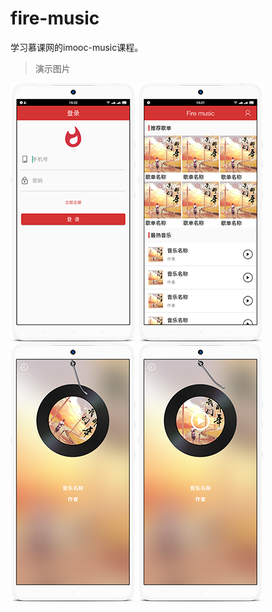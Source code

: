 # fire-music
学习慕课网的imooc-music课程。

> 演示图片

![](https://github.com/caoxiemeihao/fire-music/blob/master/screenshot/登陆.png?rwa=true)
![](https://github.com/caoxiemeihao/fire-music/blob/master/screenshot/首页.png?rwa=true)
![](https://github.com/caoxiemeihao/fire-music/blob/master/screenshot/播放.png?rwa=true)
![](https://github.com/caoxiemeihao/fire-music/blob/master/screenshot/暂停.png?rwa=true)
